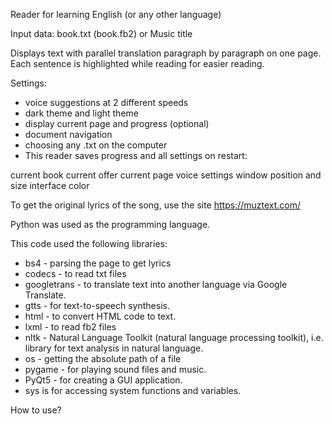 Reader for learning English (or any other language)

Input data: book.txt (book.fb2) or Music title

Displays text with parallel translation paragraph by paragraph on one page. Each sentence is highlighted while reading for easier reading.

Settings:

* voice suggestions at 2 different speeds
* dark theme and light theme
* display current page and progress (optional)
* document navigation
* choosing any .txt on the computer
* This reader saves progress and all settings on restart:

current book
current offer
current page
voice settings
window position and size
interface color

To get the original lyrics of the song, use the site https://muztext.com/

Python was used as the programming language.

This code used the following libraries:

* bs4 - parsing the page to get lyrics
* codecs - to read txt files
* googletrans - to translate text into another language via Google Translate.
* gtts - for text-to-speech synthesis.
* html - to convert HTML code to text.
* lxml - to read fb2 files
* nltk - Natural Language Toolkit (natural language processing toolkit), i.e. library for text analysis in natural language.
* os - getting the absolute path of a file
* pygame - for playing sound files and music.
* PyQt5 - for creating a GUI application.
* sys is for accessing system functions and variables.

How to use?
